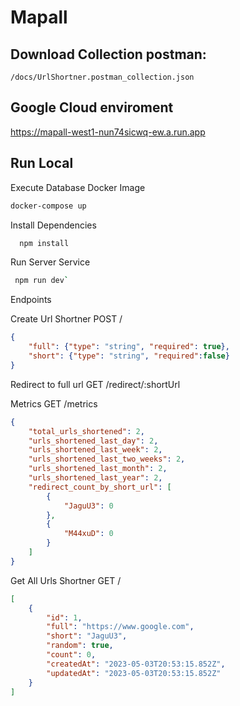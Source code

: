 
# Mapall

## Download Collection postman:
`/docs/UrlShortner.postman_collection.json`

## Google Cloud enviroment
https://mapall-west1-nun74sicwq-ew.a.run.app

## Run Local

Execute Database Docker Image
```bash
docker-compose up
```


Install Dependencies

```bash
  npm install
```

Run Server Service

```bash
 npm run dev`
```
Endpoints

Create Url Shortner
POST /
```json
{
    "full": {"type": "string", "required": true},
    "short": {"type": "string", "required":false}
}
```
Redirect to full url
GET /redirect/:shortUrl

Metrics
GET /metrics
```json
{
    "total_urls_shortened": 2,
    "urls_shortened_last_day": 2,
    "urls_shortened_last_week": 2,
    "urls_shortened_last_two_weeks": 2,
    "urls_shortened_last_month": 2,
    "urls_shortened_last_year": 2,
    "redirect_count_by_short_url": [
        {
            "JaguU3": 0
        },
        {
            "M44xuD": 0
        }
    ]
}
```

Get All Urls Shortner
GET /
```json
[
    {
        "id": 1,
        "full": "https://www.google.com",
        "short": "JaguU3",
        "random": true,
        "count": 0,
        "createdAt": "2023-05-03T20:53:15.852Z",
        "updatedAt": "2023-05-03T20:53:15.852Z"
    }
]
```

